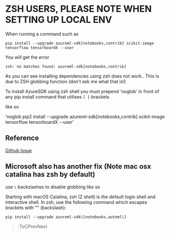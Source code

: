 # ZSH USERS, PLEASE NOTE WHEN SETTING UP LOCAL ENV

When running a command such as

`pip install --upgrade azureml-sdk[notebooks,contrib] scikit-image tensorflow tensorboardX --user`

You will get the error

`zsh: no matches found: azureml-sdk[notebooks,contrib]`

As you can see installing dependencies using zsh does not work.. This is due to ZSH globbing function (don't ask me what that is!)

To install AzureSDK using zsh shell you must prepend 'noglob' in front of any pip install command that utilises `[ ]` brackets

like so

'noglob pip2 install --upgrade azureml-sdk[notebooks,contrib] scikit-image tensorflow tensorboardX --user'

## Reference

[Github Issue](https://github.com/MicrosoftDocs/azure-docs/issues/15893)

## Microsoft also has another fix (Note mac osx catalina has zsh by default)

use `\` backslashes to disable globbing like so

Starting with macOS Catalina, zsh (Z shell) is the default login shell and interactive shell. In zsh, use the following command which escapes brackets with "\" (backslash):

`pip install --upgrade azureml-sdk\[notebooks,automl\]`

> :ToCPrevNext